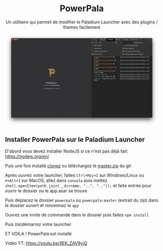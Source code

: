 <h1 align="center">PowerPala</h1>

<p align="center">Un utilitaire qui permet de modifier le Paladium Launcher avec des plugins / themes facilement

<img src="./powerpala.png" alt="build"></p>

## Installer PowerPala sur le Paladium Launcher

D'abord vous devez installer NodeJS si ce n'est pas déjà fait: https://nodejs.org/en/

Puis une fois installé [clonez](git://github.com/pharuxtan/powerpala.git) ou téléchargez le [master.zip](https://github.com/pharuxtan/powerpala/archive/master.zip) du git

Après ouvrez votre launcher, faites `Ctrl+Maj+I` sur Windows/Linux ou `⌘+Alt+I` sur MacOS, allez dans `console` puis mettez `shell.openItem(path.join(__dirname, "..", ".."));` et faite entrée pour ouvrir le dossier ou le app.asar se trouve

Puis déplacez le dossier `powerpala` ou `powerpala-master` (extrait du zip) dans le dossier ouvert et renommez le `app`

Ouvrez une invite de commande dans le dossier puis faites `npm install`

Puis (re)démarrez votre launcher

ET VOILA ! PowerPala est installé

Vidéo YT: https://youtu.be/9EK_ZAV9yiQ
